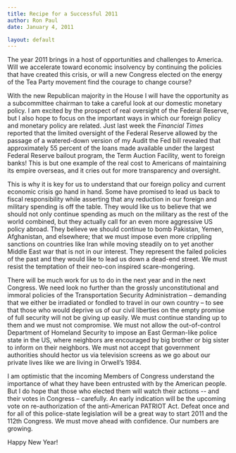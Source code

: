 ```yaml
---
title: Recipe for a Successful 2011
author: Ron Paul
date: January 4, 2011

layout: default
---
```


The year 2011 brings in a host of opportunities and challenges to
America. Will we accelerate toward economic insolvency by continuing the
policies that have created this crisis, or will a new Congress elected
on the energy of the Tea Party movement find the courage to change
course?

With the new Republican majority in the House I will have the
opportunity as a subcommittee chairman to take a careful look at our
domestic monetary policy. I am excited by the prospect of real oversight
of the Federal Reserve, but I also hope to focus on the important ways
in which our foreign policy and monetary policy are related. Just last
week the *Financial Times* reported that the limited oversight of the
Federal Reserve allowed by the passage of a watered-down version of my
Audit the Fed bill revealed that approximately 55 percent of the loans
made available under the largest Federal Reserve bailout program, the
Term Auction Facility, went to foreign banks! This is but one example of
the real cost to Americans of maintaining its empire overseas, and it
cries out for more transparency and oversight.

This is why it is key for us to understand that our foreign policy and
current economic crisis go hand in hand. Some have promised to lead us
back to fiscal responsibility while asserting that any reduction in our
foreign and military spending is off the table. They would like us to
believe that we should not only continue spending as much on the
military as the rest of the world combined, but they actually call for
an even more aggressive US policy abroad. They believe we should
continue to bomb Pakistan, Yemen, Afghanistan, and elsewhere; that we
must impose even more crippling sanctions on countries like Iran while
moving steadily on to yet another Middle East war that is not in our
interest. They represent the failed policies of the past and they would
like to lead us down a dead-end street. We must resist the temptation of
their neo-con inspired scare-mongering.

There will be much work for us to do in the next year and in the next
Congress. We need look no further than the grossly unconstitutional and
immoral policies of the Transportation Security Administration –
demanding that we either be irradiated or fondled to travel in our own
country – to see that those who would deprive us of our civil liberties
on the empty promise of full security will not be giving up easily. We
must continue standing up to them and we must not compromise. We must
not allow the out-of-control Department of Homeland Security to impose
an East German-like police state in the US, where neighbors are
encouraged by big brother or big sister to inform on their neighbors. We
must not accept that government authorities should hector us via
television screens as we go about our private lives like we are living
in Orwell’s 1984. 

I am optimistic that the incoming Members of Congress understand the
importance of what they have been entrusted with by the American people.
But I do hope that those who elected them will watch their actions --
and their votes in Congress – carefully. An early indication will be the
upcoming vote on re-authorization of the anti-American PATRIOT Act.
Defeat once and for all of this police-state legislation will be a great
way to start 2011 and the 112th Congress.  We must move ahead with
confidence. Our numbers are growing.

Happy New Year!

